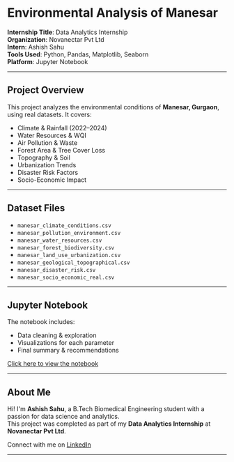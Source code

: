 #  Environmental Analysis of Manesar 

**Internship Title**: Data Analytics Internship  
**Organization**: Novanectar Pvt Ltd  
**Intern**: Ashish Sahu    
**Tools Used**: Python, Pandas, Matplotlib, Seaborn  
**Platform**: Jupyter Notebook

---

##  Project Overview

This project analyzes the environmental conditions of **Manesar, Gurgaon**, using real datasets. It covers:

-  Climate & Rainfall (2022–2024)
-  Water Resources & WQI
-  Air Pollution & Waste
-  Forest Area & Tree Cover Loss
-  Topography & Soil
-  Urbanization Trends
-  Disaster Risk Factors
-  Socio-Economic Impact

---

##  Dataset Files

- `manesar_climate_conditions.csv`  
- `manesar_pollution_environment.csv`  
- `manesar_water_resources.csv`  
- `manesar_forest_biodiversity.csv`  
- `manesar_land_use_urbanization.csv`  
- `manesar_geological_topographical.csv`  
- `manesar_disaster_risk.csv`  
- `manesar_socio_economic_real.csv`  

---

## Jupyter Notebook

The notebook includes:
- Data cleaning & exploration
- Visualizations for each parameter
- Final summary & recommendations

 [Click here to view the notebook](./EnvironmentalAnalysisOfManesarGurgaon.ipynb)

---

##  About Me

Hi! I'm **Ashish Sahu**, a B.Tech Biomedical Engineering student with a passion for data science and analytics.  
This project was completed as part of my **Data Analytics Internship** at **Novanectar Pvt Ltd**.

 Connect with me on [LinkedIn](https://www.linkedin.com/in/ashish-sahu-88051224a/)

---
